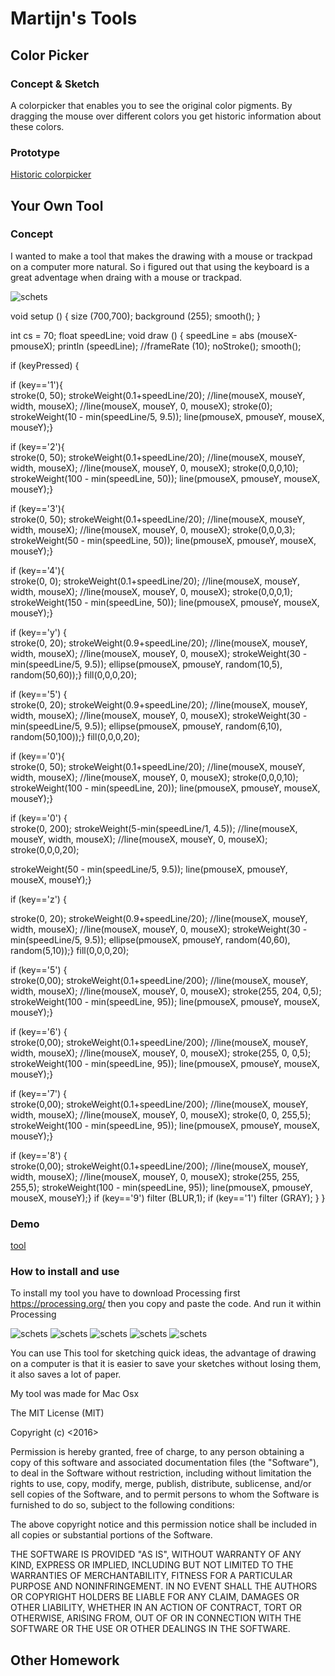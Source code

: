 # Martijn's Tools




## Color Picker

### Concept & Sketch
A colorpicker that enables you to see the original color pigments. By dragging the mouse over different colors you get historic information about these colors.

### Prototype
[Historic colorpicker](historiccolorpickeraf.mov)


## Your Own Tool

### Concept

I wanted to make a tool that makes the drawing with a mouse or trackpad on a computer more natural. So i figured out that using the keyboard is a great adventage when draing with a mouse or trackpad.

 ![schets](schets.png)

void setup () {
size (700,700);
background (255);
smooth();
}

int cs = 70;
float speedLine;
void draw () {
speedLine = abs (mouseX-pmouseX);
println (speedLine);
//frameRate (10);
noStroke();
smooth();

if (keyPressed) {

if (key=='1'){   
stroke(0, 50);
strokeWeight(0.1+speedLine/20);
//line(mouseX, mouseY, width, mouseX);
//line(mouseX, mouseY, 0, mouseX);
stroke(0);
strokeWeight(10 - min(speedLine/5, 9.5));
line(pmouseX, pmouseY, mouseX, mouseY);}

if (key=='2'){   
stroke(0, 50);
strokeWeight(0.1+speedLine/20);
//line(mouseX, mouseY, width, mouseX);
//line(mouseX, mouseY, 0, mouseX);
stroke(0,0,0,10);
strokeWeight(100 - min(speedLine, 50));
line(pmouseX, pmouseY, mouseX, mouseY);}

if (key=='3'){   
stroke(0, 50);
strokeWeight(0.1+speedLine/20);
//line(mouseX, mouseY, width, mouseX);
//line(mouseX, mouseY, 0, mouseX);
stroke(0,0,0,3);
strokeWeight(50 - min(speedLine, 50));
line(pmouseX, pmouseY, mouseX, mouseY);}

if (key=='4'){   
stroke(0, 0);
strokeWeight(0.1+speedLine/20);
//line(mouseX, mouseY, width, mouseX);
//line(mouseX, mouseY, 0, mouseX);
stroke(0,0,0,1);
strokeWeight(150 - min(speedLine, 50));
line(pmouseX, pmouseY, mouseX, mouseY);}

if (key=='y') {  
stroke(0, 20);
strokeWeight(0.9+speedLine/20);
//line(mouseX, mouseY, width, mouseX);
//line(mouseX, mouseY, 0, mouseX);
strokeWeight(30 - min(speedLine/5, 9.5));
ellipse(pmouseX, pmouseY, random(10,5), random(50,60));}
fill(0,0,0,20);

if (key=='5') {  
stroke(0, 20);
strokeWeight(0.9+speedLine/20);
//line(mouseX, mouseY, width, mouseX);
//line(mouseX, mouseY, 0, mouseX);
strokeWeight(30 - min(speedLine/5, 9.5));
ellipse(pmouseX, pmouseY, random(6,10), random(50,100));}
fill(0,0,0,20);

if (key=='0'){   
stroke(0, 50);
strokeWeight(0.1+speedLine/20);
//line(mouseX, mouseY, width, mouseX);
//line(mouseX, mouseY, 0, mouseX);
stroke(0,0,0,10);
strokeWeight(100 - min(speedLine, 20));
line(pmouseX, pmouseY, mouseX, mouseY);}

if (key=='0') {  
stroke(0, 200);
strokeWeight(5-min(speedLine/1, 4.5));
//line(mouseX, mouseY, width, mouseX);
//line(mouseX, mouseY, 0, mouseX);
stroke(0,0,0,20);

strokeWeight(50 - min(speedLine/5, 9.5));
line(pmouseX, pmouseY, mouseX, mouseY);}

  if (key=='z') {  

 stroke(0, 20);
strokeWeight(0.9+speedLine/20);
//line(mouseX, mouseY, width, mouseX);
//line(mouseX, mouseY, 0, mouseX);
strokeWeight(30 - min(speedLine/5, 9.5));
ellipse(pmouseX, pmouseY, random(40,60), random(5,10));}
fill(0,0,0,20);

if (key=='5') {  
stroke(0,00);
strokeWeight(0.1+speedLine/200);
//line(mouseX, mouseY, width, mouseX);
//line(mouseX, mouseY, 0, mouseX);
stroke(255, 204, 0,5);
strokeWeight(100 - min(speedLine, 95));
line(pmouseX, pmouseY, mouseX, mouseY);}

if (key=='6') {  
stroke(0,00);
strokeWeight(0.1+speedLine/200);
//line(mouseX, mouseY, width, mouseX);
//line(mouseX, mouseY, 0, mouseX);
stroke(255, 0, 0,5);
strokeWeight(100 - min(speedLine, 95));
line(pmouseX, pmouseY, mouseX, mouseY);}

if (key=='7') {  
stroke(0,00);
strokeWeight(0.1+speedLine/200);
//line(mouseX, mouseY, width, mouseX);
//line(mouseX, mouseY, 0, mouseX);
stroke(0, 0, 255,5);
strokeWeight(100 - min(speedLine, 95));
line(pmouseX, pmouseY, mouseX, mouseY);}

if (key=='8') {  
stroke(0,00);
strokeWeight(0.1+speedLine/200);
//line(mouseX, mouseY, width, mouseX);
//line(mouseX, mouseY, 0, mouseX);
stroke(255, 255, 255,5);
strokeWeight(100 - min(speedLine, 95));
line(pmouseX, pmouseY, mouseX, mouseY);}
if (key=='9') filter (BLUR,1);
if (key=='1') filter (GRAY);
} }

### Demo

[tool](pentool.mov)

### How to install and use

To install my tool you have to download Processing first https://processing.org/
then you copy and paste the code. And run it within Processing

![schets](schets.png)
![schets](schets2.png)
![schets](schets3.png)
![schets](schets4.png)
![schets](schets5.png)

You can use This tool for sketching quick ideas, the advantage of drawing on a computer is that it is easier to save your sketches without losing them, it also saves a lot of paper.

My tool was made for Mac Osx

The MIT License (MIT)

Copyright (c) <2016> <Martijn de Lange>

Permission is hereby granted, free of charge, to any person obtaining a copy of this software and associated documentation files (the "Software"), to deal in the Software without restriction, including without limitation the rights to use, copy, modify, merge, publish, distribute, sublicense, and/or sell copies of the Software, and to permit persons to whom the Software is furnished to do so, subject to the following conditions:

The above copyright notice and this permission notice shall be included in all copies or substantial portions of the Software.

THE SOFTWARE IS PROVIDED "AS IS", WITHOUT WARRANTY OF ANY KIND, EXPRESS OR IMPLIED, INCLUDING BUT NOT LIMITED TO THE WARRANTIES OF MERCHANTABILITY, FITNESS FOR A PARTICULAR PURPOSE AND NONINFRINGEMENT. IN NO EVENT SHALL THE AUTHORS OR COPYRIGHT HOLDERS BE LIABLE FOR ANY CLAIM, DAMAGES OR OTHER LIABILITY, WHETHER IN AN ACTION OF CONTRACT, TORT OR OTHERWISE, ARISING FROM, OUT OF OR IN CONNECTION WITH THE SOFTWARE OR THE USE OR OTHER DEALINGS IN THE SOFTWARE.
 



## Other Homework



